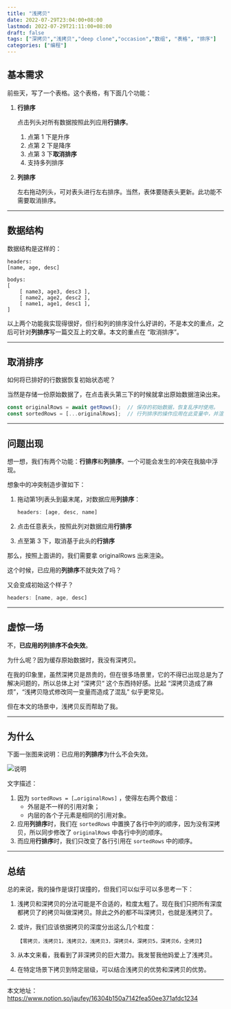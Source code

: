 ```yaml
---
title: "浅拷贝"
date: 2022-07-29T23:04:00+08:00
lastmod: 2022-07-29T21:11:00+08:00
draft: false
tags: ["深拷贝","浅拷贝","deep clone","occasion","数组", "表格", "排序"]
categories: ["编程"]
---
```


## 基本需求

前些天，写了一个表格。这个表格，有下面几个功能：

1. **行排序**
    
    点击列头对所有数据按照此列应用**行排序**。
    
    1. 点第 1 下是升序
    2. 点第 2 下是降序
    3. 点第 3 下**取消排序**
    4. 支持多列排序
2. **列排序**
    
    左右拖动列头，可对表头进行左右排序。当然，表体要随表头更新。此功能不需要取消排序。
    
-----
## 数据结构

数据结构是这样的：

```
headers: 
[name, age, desc]

bodys:
[
    [ name3, age3, desc3 ],
    [ name2, age2, desc2 ],
    [ name1, age1, desc1 ],
]
```

以上两个功能我实现得很好，但行和列的排序没什么好讲的，不是本文的重点，之后可针对**列排序**写一篇交互上的文章。本文的重点在 “取消排序”。

-----
## 取消排序

如何将已排好的行数据恢复初始状态呢？

当然是存储一份原始数据了，在点击表头第三下的时候就拿出原始数据渲染出来。

```jsx
const originalRows = await getRows();  // 保存的初始数据，恢复乱序时使用。
const sortedRows = [...originalRows];  // 行列排序的操作应用在此变量中，并渲染此变量在页面中。
```
-----
## 问题出现

想一想，我们有两个功能：**行排序**和**列排序**。一个可能会发生的冲突在我脑中浮现。

想象中的冲突制造步骤如下：

1. 拖动第1列表头到最末尾，对数据应用**列排序**：
    
    ```jsx
    headers: [age, desc, name]
    ```
    
2. 点击任意表头，按照此列对数据应用**行排序**
3. 点至第 3 下，取消基于此头的**行排序**

那么，按照上面讲的，我们需要拿 originalRows 出来渲染。

这个时候，已应用的**列排序**不就失效了吗？

又会变成初始这个样子？

```jsx
headers: [name, age, desc]
```

-----
## 虚惊一场

不，**已应用的列排序不会失效**。

为什么呢？因为缓存原始数据时，我没有深拷贝。

在我的印象里，虽然深拷贝是昂贵的，但在很多场景里，它的不得已出现总是为了解决问题的，所以总体上对 ”深拷贝“ 这个东西持好感。比起 “深拷贝造成了麻烦”，“浅拷贝隐式修改同一变量而造成了混乱” 似乎更常见。

但在本文的场景中，浅拷贝反而帮助了我。

-----
## 为什么
下面一张图来说明：已应用的**列排序**为什么不会失效。

![说明](/post-images/shallow-copy.png)

文字描述：
1. 因为 `sortedRows = […originalRows]` ，使得左右两个数组：
    * 外层是不一样的引用对象；
    * 内层的各个子元素是相同的引用对象。
2. 应用**列排序**时，我们在 `sortedRows` 中置换了各行中列的顺序，因为没有深拷贝，所以同步修改了 `originalRows` 中各行中列的顺序。
3. 而应用**行排序**时，我们只改变了各行引用在 `sortedRows` 中的顺序。

-----
## 总结

总的来说，我的操作是误打误撞的，但我们可以似乎可以多思考一下：

1. 浅拷贝和深拷贝的分法可能是不合适的，粒度太粗了。现在我们只把所有深度都拷贝了的拷贝叫做深拷贝。除此之外的都不叫深拷贝，也就是浅拷贝了。
2. 或许，我们应该依据拷贝的深度分出这么几个粒度：
    
    `【零拷贝，浅拷贝1，浅拷贝2，浅拷贝3，深拷贝4，深拷贝5，深拷贝6，全拷贝】`
    
3. 从本文来看，我看到了非深拷贝的巨大潜力。我发誓我他妈爱上了浅拷贝。
4. 在特定场景下拷贝到特定层级，可以结合浅拷贝的优势和深拷贝的优势。

-----
本文地址：
https://www.notion.so/jaufey/16304b150a7142fea50ee371afdc1234